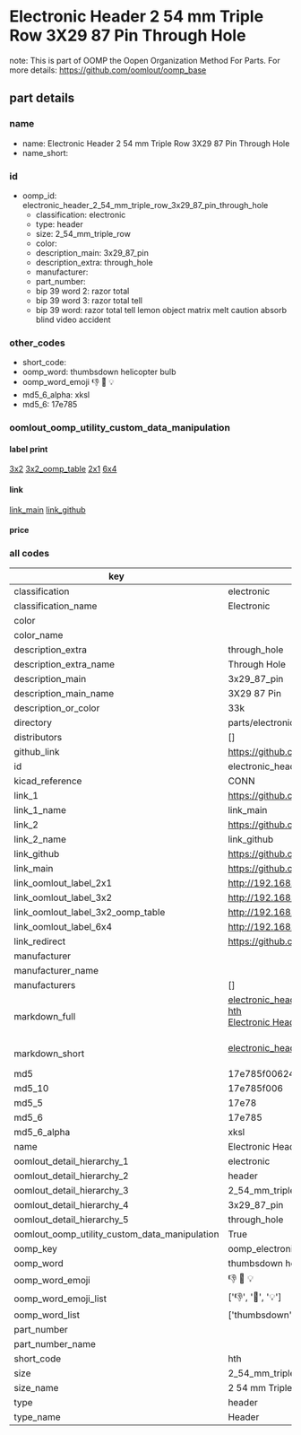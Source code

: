 # Electronic Header 2 54 mm Triple Row 3X29 87 Pin Through Hole  

note: This is part of OOMP the Oopen Organization Method For Parts. For more details: https://github.com/oomlout/oomp_base

##  part details
  







### name
* name: Electronic Header 2 54 mm Triple Row 3X29 87 Pin Through Hole
* name_short: 
### id
* oomp_id: electronic_header_2_54_mm_triple_row_3x29_87_pin_through_hole
  * classification: electronic
  * type: header
  * size: 2_54_mm_triple_row
  * color: 
  * description_main: 3x29_87_pin
  * description_extra: through_hole
  * manufacturer: 
  * part_number: 
  * bip 39 word 2: razor total
  * bip 39 word 3: razor total tell
  * bip 39 word: razor total tell lemon object matrix melt caution absorb blind video accident

### other_codes
* short_code: 
* oomp_word: thumbsdown helicopter bulb
* oomp_word_emoji :thumbsdown: :helicopter: :bulb:
* md5_6_alpha: xksl
* md5_6: 17e785






### oomlout_oomp_utility_custom_data_manipulation
#### label print
[3x2](http://192.168.1.245:1112/?label=oomp%20xksl)
[3x2_oomp_table](http://192.168.1.108:1112/?label=oomp%20xksl)
[2x1](http://192.168.1.242:1112/?label=oomp%20xksl)
[6x4](http://192.168.1.55:1112/?label=oomp%20xksl)    

#### link

[link_main](https://github.com/oomlout/oomlout_oomp_version_1_messy/tree/main/parts/electronic_header_2_54_mm_triple_row_3x29_87_pin_through_hole) [link_github](https://github.com/oomlout/oomlout_oomp_version_1_messy/tree/main/parts/electronic_header_2_54_mm_triple_row_3x29_87_pin_through_hole)                             

#### price







### all codes 
| key | value |  
| --- | --- |  
| classification | electronic |  
| classification_name | Electronic |  
| color |  |  
| color_name |  |  
| description_extra | through_hole |  
| description_extra_name | Through Hole |  
| description_main | 3x29_87_pin |  
| description_main_name | 3X29 87 Pin |  
| description_or_color | 33k |  
| directory | parts/electronic_header_2_54_mm_triple_row_3x29_87_pin_through_hole |  
| distributors | [] |  
| github_link | https://github.com/oomlout/oomlout_oomp_part_src/tree/main/parts/electronic_header_2_54_mm_triple_row_3x29_87_pin_through_hole |  
| id | electronic_header_2_54_mm_triple_row_3x29_87_pin_through_hole |  
| kicad_reference | CONN |  
| link_1 | https://github.com/oomlout/oomlout_oomp_version_1_messy/tree/main/parts/electronic_header_2_54_mm_triple_row_3x29_87_pin_through_hole |  
| link_1_name | link_main |  
| link_2 | https://github.com/oomlout/oomlout_oomp_version_1_messy/tree/main/parts/electronic_header_2_54_mm_triple_row_3x29_87_pin_through_hole |  
| link_2_name | link_github |  
| link_github | https://github.com/oomlout/oomlout_oomp_version_1_messy/tree/main/parts/electronic_header_2_54_mm_triple_row_3x29_87_pin_through_hole |  
| link_main | https://github.com/oomlout/oomlout_oomp_version_1_messy/tree/main/parts/electronic_header_2_54_mm_triple_row_3x29_87_pin_through_hole |  
| link_oomlout_label_2x1 | http://192.168.1.242:1112/?label=oomp%20xksl |  
| link_oomlout_label_3x2 | http://192.168.1.245:1112/?label=oomp%20xksl |  
| link_oomlout_label_3x2_oomp_table | http://192.168.1.108:1112/?label=oomp%20xksl |  
| link_oomlout_label_6x4 | http://192.168.1.55:1112/?label=oomp%20xksl |  
| link_redirect | https://github.com/oomlout/oomlout_oomp_version_1_messy/tree/main/parts/electronic_header_2_54_mm_triple_row_3x29_87_pin_through_hole |  
| manufacturer |  |  
| manufacturer_name |  |  
| manufacturers | [] |  
| markdown_full | [electronic_header_2_54_mm_triple_row_3x29_87_pin_through_hole](none)<br>[hth](none)<br>[Electronic Header 2 54 Mm Triple Row 3X29 87 Pin Through Hole](none)<br><br> |  
| markdown_short | [electronic_header_2_54_mm_triple_row_3x29_87_pin_through_hole](none)<br><br> |  
| md5 | 17e785f00624b15624cc07fdbdb97595 |  
| md5_10 | 17e785f006 |  
| md5_5 | 17e78 |  
| md5_6 | 17e785 |  
| md5_6_alpha | xksl |  
| name | Electronic Header 2 54 mm Triple Row 3X29 87 Pin Through Hole |  
| oomlout_detail_hierarchy_1 | electronic |  
| oomlout_detail_hierarchy_2 | header |  
| oomlout_detail_hierarchy_3 | 2_54_mm_triple_row |  
| oomlout_detail_hierarchy_4 | 3x29_87_pin |  
| oomlout_detail_hierarchy_5 | through_hole |  
| oomlout_oomp_utility_custom_data_manipulation | True |  
| oomp_key | oomp_electronic_header_2_54_mm_triple_row_3x29_87_pin_through_hole |  
| oomp_word | thumbsdown helicopter bulb |  
| oomp_word_emoji | :thumbsdown: :helicopter: :bulb: |  
| oomp_word_emoji_list | [':thumbsdown:', ':helicopter:', ':bulb:'] |  
| oomp_word_list | ['thumbsdown', 'helicopter', 'bulb'] |  
| part_number |  |  
| part_number_name |  |  
| short_code | hth |  
| size | 2_54_mm_triple_row |  
| size_name | 2 54 mm Triple Row |  
| type | header |  
| type_name | Header |  
